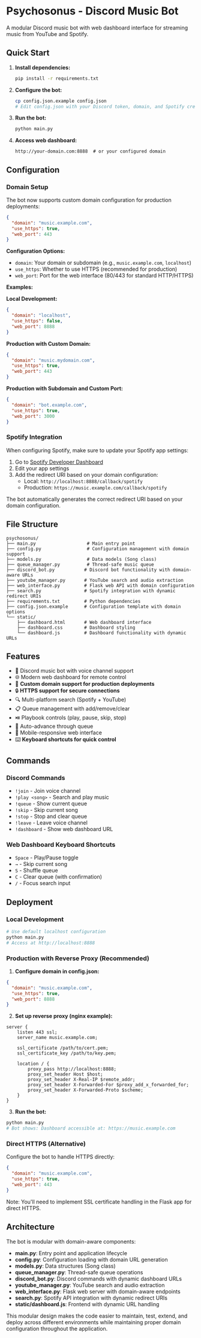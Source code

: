 # Psychosonus - Discord Music Bot

A modular Discord music bot with web dashboard interface for streaming music from YouTube and Spotify.

## Quick Start

1. **Install dependencies:**
   ```bash
   pip install -r requirements.txt
   ```

2. **Configure the bot:**
   ```bash
   cp config.json.example config.json
   # Edit config.json with your Discord token, domain, and Spotify credentials
   ```

3. **Run the bot:**
   ```bash
   python main.py
   ```

4. **Access web dashboard:**
   ```
   http://your-domain.com:8888  # or your configured domain
   ```

## Configuration

### Domain Setup

The bot now supports custom domain configuration for production deployments:

```json
{
  "domain": "music.example.com",
  "use_https": true,
  "web_port": 443
}
```

**Configuration Options:**
- `domain`: Your domain or subdomain (e.g., `music.example.com`, `localhost`)
- `use_https`: Whether to use HTTPS (recommended for production)
- `web_port`: Port for the web interface (80/443 for standard HTTP/HTTPS)

**Examples:**

**Local Development:**
```json
{
  "domain": "localhost",
  "use_https": false,
  "web_port": 8888
}
```

**Production with Custom Domain:**
```json
{
  "domain": "music.mydomain.com",
  "use_https": true,
  "web_port": 443
}
```

**Production with Subdomain and Custom Port:**
```json
{
  "domain": "bot.example.com",
  "use_https": true,
  "web_port": 3000
}
```

### Spotify Integration

When configuring Spotify, make sure to update your Spotify app settings:

1. Go to [Spotify Developer Dashboard](https://developer.spotify.com/dashboard)
2. Edit your app settings
3. Add the redirect URI based on your domain configuration:
   - Local: `http://localhost:8888/callback/spotify`
   - Production: `https://music.example.com/callback/spotify`

The bot automatically generates the correct redirect URI based on your domain configuration.

## File Structure

```
psychosonus/
├── main.py                   # Main entry point
├── config.py                 # Configuration management with domain support
├── models.py                 # Data models (Song class)
├── queue_manager.py          # Thread-safe music queue
├── discord_bot.py           # Discord bot functionality with domain-aware URLs
├── youtube_manager.py       # YouTube search and audio extraction
├── web_interface.py         # Flask web API with domain configuration
├── search.py                # Spotify integration with dynamic redirect URIs
├── requirements.txt         # Python dependencies
├── config.json.example      # Configuration template with domain options
└── static/
    ├── dashboard.html       # Web dashboard interface
    ├── dashboard.css        # Dashboard styling
    └── dashboard.js         # Dashboard functionality with dynamic URLs
```

## Features

- 🎵 Discord music bot with voice channel support
- 🌐 Modern web dashboard for remote control
- 🔗 **Custom domain support for production deployments**
- 🔒 **HTTPS support for secure connections**
- 🔍 Multi-platform search (Spotify + YouTube)
- 📋 Queue management with add/remove/clear
- ⏯️ Playbook controls (play, pause, skip, stop)
- 🔄 Auto-advance through queue
- 📱 Mobile-responsive web interface
- ⌨️ **Keyboard shortcuts for quick control**

## Commands

### Discord Commands
- `!join` - Join voice channel
- `!play <song>` - Search and play music
- `!queue` - Show current queue
- `!skip` - Skip current song
- `!stop` - Stop and clear queue
- `!leave` - Leave voice channel
- `!dashboard` - Show web dashboard URL

### Web Dashboard Keyboard Shortcuts
- `Space` - Play/Pause toggle
- `→` - Skip current song
- `S` - Shuffle queue
- `C` - Clear queue (with confirmation)
- `/` - Focus search input

## Deployment

### Local Development
```bash
# Use default localhost configuration
python main.py
# Access at http://localhost:8888
```

### Production with Reverse Proxy (Recommended)

1. **Configure domain in config.json:**
```json
{
  "domain": "music.example.com",
  "use_https": true,
  "web_port": 8888
}
```

2. **Set up reverse proxy (nginx example):**
```nginx
server {
    listen 443 ssl;
    server_name music.example.com;
    
    ssl_certificate /path/to/cert.pem;
    ssl_certificate_key /path/to/key.pem;
    
    location / {
        proxy_pass http://localhost:8888;
        proxy_set_header Host $host;
        proxy_set_header X-Real-IP $remote_addr;
        proxy_set_header X-Forwarded-For $proxy_add_x_forwarded_for;
        proxy_set_header X-Forwarded-Proto $scheme;
    }
}
```

3. **Run the bot:**
```bash
python main.py
# Bot shows: Dashboard accessible at: https://music.example.com
```

### Direct HTTPS (Alternative)

Configure the bot to handle HTTPS directly:
```json
{
  "domain": "music.example.com",
  "use_https": true,
  "web_port": 443
}
```

Note: You'll need to implement SSL certificate handling in the Flask app for direct HTTPS.

## Architecture

The bot is modular with domain-aware components:

- **main.py**: Entry point and application lifecycle
- **config.py**: Configuration loading with domain URL generation
- **models.py**: Data structures (Song class)
- **queue_manager.py**: Thread-safe queue operations
- **discord_bot.py**: Discord commands with dynamic dashboard URLs
- **youtube_manager.py**: YouTube search and audio extraction
- **web_interface.py**: Flask web server with domain-aware endpoints
- **search.py**: Spotify API integration with dynamic redirect URIs
- **static/dashboard.js**: Frontend with dynamic URL handling

This modular design makes the code easier to maintain, test, extend, and deploy across different environments while maintaining proper domain configuration throughout the application.